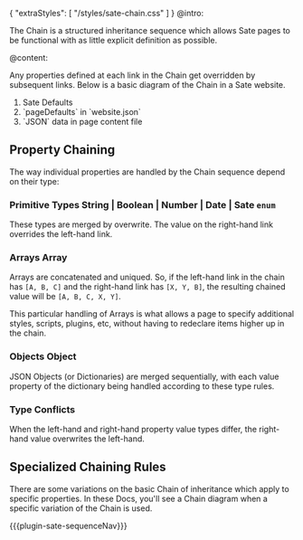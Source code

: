{
    "extraStyles": [
        "/styles/sate-chain.css"
    ]
}
@intro:

The Chain is a structured inheritance sequence which allows Sate pages to be functional with as little explicit definition as possible.


@content:

Any properties defined at each link in the Chain get overridden by subsequent links. Below is a basic diagram of the Chain in a Sate website.

<ol class="the-chain-diagram">
    <li><span>Sate Defaults</span></li>
    <li><span>`pageDefaults` in `website.json`</span></li>
    <li><span>`JSON` data in page content file</span></li>
</ol>

## Property Chaining

The way individual properties are handled by the Chain sequence depend on their type:

### Primitive Types  <span class="type string">String</span> | <span class="type boolean">Boolean</span> | <span class="type number">Number</span> | <span class="type date">Date</span> | <span class="type sate">Sate `enum`</span>

These types are merged by overwrite. The value on the right-hand link overrides the left-hand link.

### Arrays  <span class="type array">Array</span>

Arrays are concatenated and uniqued. So, if the left-hand link in the chain has `[A, B, C]` and the right-hand link has `[X, Y, B]`, the resulting chained value will be `[A, B, C, X, Y]`.

This particular handling of Arrays is what allows a page to specify additional styles, scripts, plugins, etc, without having to redeclare items higher up in the chain.

### Objects  <span class="type object">Object</span>

JSON Objects (or Dictionaries) are merged sequentially, with each value property of the dictionary being handled according to these type rules. 

### Type Conflicts

When the left-hand and right-hand property value types differ, the right-hand value overwrites the left-hand.


## Specialized Chaining Rules

There are some variations on the basic Chain of inheritance which apply to specific properties. In these Docs, you'll see a Chain diagram when a specific variation of the Chain is used.


{{{plugin-sate-sequenceNav}}}
